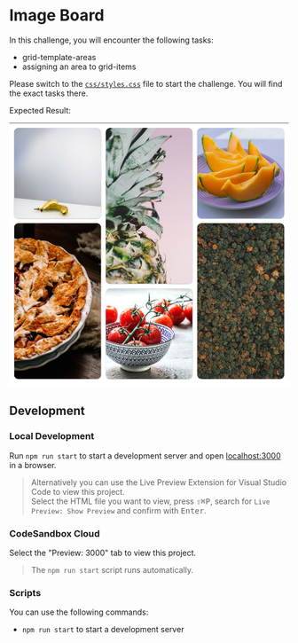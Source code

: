 # Image Board

In this challenge, you will encounter the following tasks:

- grid-template-areas
- assigning an area to grid-items

Please switch to the [`css/styles.css`](./css/styles.css) file to start the challenge. You will find the exact tasks there.

Expected Result:

![result](./assets/grid-challenge_image-board.png)

## Development

### Local Development

Run `npm run start` to start a development server and open [localhost:3000](http://localhost:3000) in a browser.

> Alternatively you can use the Live Preview Extension for Visual Studio Code to view this project.  
> Select the HTML file you want to view, press <kbd>⇧</kbd><kbd>⌘</kbd><kbd>P</kbd>, search for `Live Preview: Show Preview` and confirm with <kbd>Enter</kbd>.

### CodeSandbox Cloud

Select the "Preview: 3000" tab to view this project.

> The `npm run start` script runs automatically.

### Scripts

You can use the following commands:

- `npm run start` to start a development server
